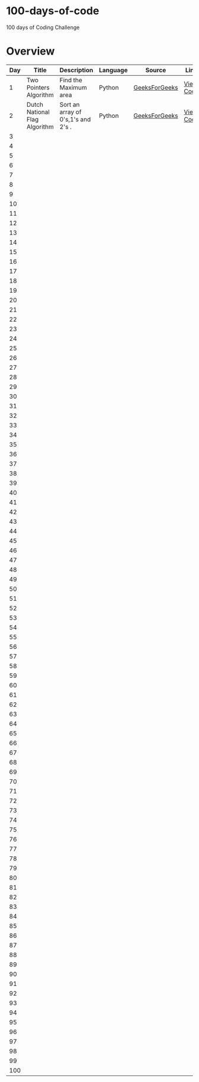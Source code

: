 # 100-days-of-code
100 days of Coding Challenge

# Overview

|Day|Title|Description|Language|Source|Link|
|--|--|--|--|--|--|
|1| Two Pointers Algorithm | Find the Maximum area |  Python| <a href="https://practice.geeksforgeeks.org/problems/10471201e923a0b88a0c1482e6c7e8cc6fdfe93a/1">GeeksForGeeks</a>|<a href="https://github.com/Abu-thahir/100-days-of-code/blob/main/Day%201/readme.md">View Code</a>|
|2| Dutch National Flag Algorithm | Sort an array of 0's,1's and 2's .| Python | <a href="https://practice.geeksforgeeks.org/problems/sort-an-array-of-0s-1s-and-2s4231/1">GeeksForGeeks</a>|<a href='https://github.com/Abu-thahir/100-days-of-code/tree/main/Day%202/readme.md'>View Code</a>|
|3||||||
|4||||||
|5||||||
|6||||||
|7||||||
|8||||||
|9||||||
|10||||||
|11||||||
|12||||||
|13||||||
|14||||||
|15||||||
|16||||||
|17||||||
|18||||||
|19||||||
|20||||||
|21||||||
|22||||||
|23||||||
|24||||||
|25||||||
|26||||||
|27||||||
|28||||||
|29||||||
|30||||||
|31||||||
|32||||||
|33||||||
|34||||||
|35||||||
|36||||||
|37||||||
|38||||||
|39||||||
|40||||||
|41||||||
|42||||||
|43||||||
|44||||||
|45||||||
|46||||||
|47||||||
|48||||||
|49||||||
|50||||||
|51||||||
|52||||||
|53||||||
|54||||||
|55||||||
|56||||||
|57||||||
|58||||||
|59||||||
|60||||||
|61||||||
|62||||||
|63||||||
|64||||||
|65||||||
|66||||||
|67||||||
|68||||||
|69||||||
|70||||||
|71||||||
|72||||||
|73||||||
|74||||||
|75||||||
|76||||||
|77||||||
|78||||||
|79||||||
|80||||||
|81||||||
|82||||||
|83||||||
|84||||||
|85||||||
|86||||||
|87||||||
|88||||||
|89||||||
|90||||||
|91||||||
|92||||||
|93||||||
|94||||||
|95||||||
|96||||||
|97||||||
|98||||||
|99||||||
|100||||||
